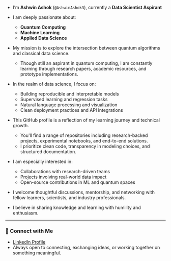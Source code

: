 - I’m **Ashwin Ashok** (`@AshwinAshok3`), currently a **Data Scientist Aspirant**
- I am deeply passionate about:
  - **Quantum Computing**
  - **Machine Learning**
  - **Applied Data Science**

- My mission is to explore the intersection between quantum algorithms and classical data science.
  - Though still an aspirant in quantum computing, I am constantly learning through research papers, academic resources, and prototype implementations.

- In the realm of data science, I focus on:
  - Building reproducible and interpretable models
  - Supervised learning and regression tasks
  - Natural language processing and visualization
  - Clean deployment practices and API integrations

- This GitHub profile is a reflection of my learning journey and technical growth.
  - You'll find a range of repositories including research-backed projects, experimental notebooks, and end-to-end solutions.
  - I prioritize clean code, transparency in modeling choices, and structured documentation.

- I am especially interested in:
  - Collaborations with research-driven teams
  - Projects involving real-world data impact
  - Open-source contributions in ML and quantum spaces

- I welcome thoughtful discussions, mentorship, and networking with fellow learners, scientists, and industry professionals.

- I believe in sharing knowledge and learning with humility and enthusiasm.

---

### 📌 Connect with Me  
- [LinkedIn Profile](https://www.linkedin.com/in/ashwin-ashok-2826a3173/)  
- Always open to connecting, exchanging ideas, or working together on something meaningful.

